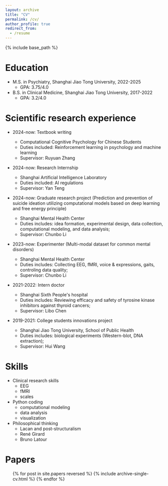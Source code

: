 ```yaml
---
layout: archive
title: "CV"
permalink: /cv/
author_profile: true
redirect_from:
  - /resume
---
```


{% include base_path %}

Education
======
* M.S. in Psychiatry, Shanghai Jiao Tong University, 2022-2025
  * GPA: 3.75/4.0
* B.S. in Clinical Medicine, Shanghai Jiao Tong University, 2017-2022
  * GPA: 3.2/4.0

Scientific research experience
======

* 2024-now: Textbook writing
  * Computational Cognitive Psychology for Chinese Students
  * Duties included: Reinforcement learning in psychology and machine learning
  * Supervisor: Ruyuan Zhang

* 2024-now: Research Internship
  * Shanghai Artificial Intelligence Laboratory
  * Duties included: AI regulations
  * Supervisor: Yan Teng

* 2024-now: Graduate research project (Prediction and prevention of suicide ideation utilizing computational models based on deep learning and free energy principle)
  * Shanghai Mental Health Center
  * Duties includes: idea formation, experimental design, data collection, computational modeling, and data analysis;
  * Supervisor: Chunbo Li

* 2023-now: Experimenter (Multi-modal dataset for common mental disorders)
  * Shanghai Mental Health Center
  * Duties includes: Collecting EEG, fMRI, voice & expressions, gaits, controling data quality;
  * Supervisor: Chunbo Li

* 2021-2022: Intern doctor
  * Shanghai Sixth People's hospital
  * Duties includes: Reviewing efficacy and safety of tyrosine kinase inhibitors against thyroid cancers;
  * Supervisor: Libo Chen

* 2019-2021: College students innovations project
  * Shanghai Jiao Tong University, School of Public Health
  * Duties includes: biological experiments (Western-blot, DNA extraction);
  * Supervisor: Hui Wang

Skills
======
* Clinical research skills
  * EEG
  * fMRI
  * scales
* Python coding
  * computational modeling
  * data analysis
  * visualization
* Philosophical thinking
  * Lacan and post-structuralism
  * René Girard
  * Bruno Latour

Papers
======
  <ul>{% for post in site.papers reversed %}
    {% include archive-single-cv.html %}
  {% endfor %}</ul>
  
